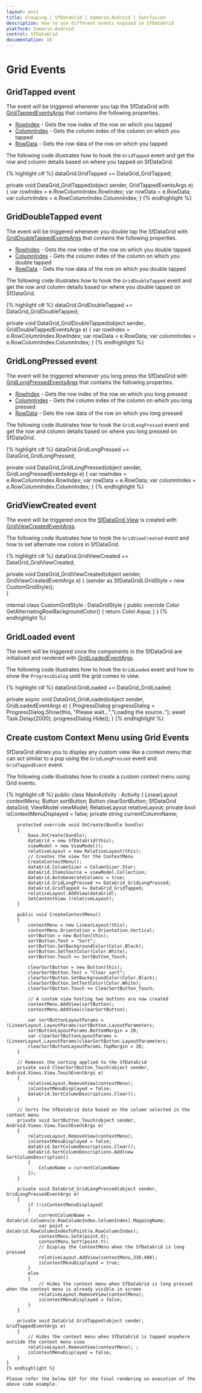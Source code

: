 ```yaml
---
layout: post
title: Grouping | SfDataGrid | Xamarin.Android | Syncfusion
description: How to use different events exposed in SfDataGrid
platform: Xamarin.Android
control: SfDataGrid
documentation: UG
---
```


# Grid Events

## GridTapped event

The event will be triggered whenever you tap the SfDataGrid with [GridTappedEventsArgs](https://help.syncfusion.com/cr/cref_files/xamarin-android/sfdatagrid/Syncfusion.SfDataGrid.Android~Syncfusion.SfDataGrid.GridTappedEventsArgs.html) that contains the following properties.

* [RowIndex](https://help.syncfusion.com/cr/cref_files/xamarin-android/sfdatagrid/Syncfusion.SfDataGrid.Android~Syncfusion.SfDataGrid.GridTappedEventsArgs~RowColumnIndex.html) - Gets the row index of the row on which you tapped
* [ColumnIndex](https://help.syncfusion.com/cr/cref_files/xamarin-android/sfdatagrid/Syncfusion.SfDataGrid.Android~Syncfusion.SfDataGrid.GridTappedEventsArgs~RowColumnIndex.html) - Gets the column index of the column on which you tapped
* [RowData](https://help.syncfusion.com/cr/cref_files/xamarin-android/sfdatagrid/Syncfusion.SfDataGrid.Android~Syncfusion.SfDataGrid.GridTappedEventsArgs~RowData.html) - Gets the row data of the row on which you tapped

The following code illustrates how to hook the `GridTapped` event and get the row and column details based on where you tapped on SfDataGrid.

{% highlight c# %}
dataGrid.GridTapped += DataGrid_GridTapped;

private void DataGrid_GridTapped(object sender, GridTappedEventsArgs e)
{
    var rowIndex = e.RowColumnIndex.RowIndex;
    var rowData = e.RowData;
    var columnIndex = e.RowColumnIndex.ColumnIndex;
}
{% endhighlight %}

## GridDoubleTapped event

The event will be triggered whenever you double tap the SfDataGrid with [GridDoubleTappedEventsArgs](https://help.syncfusion.com/cr/cref_files/xamarin-android/sfdatagrid/Syncfusion.SfDataGrid.Android~Syncfusion.SfDataGrid.GridDoubleTappedEventsArgs.html) that contains the following properties. 

* [RowIndex](https://help.syncfusion.com/cr/cref_files/xamarin-android/sfdatagrid/Syncfusion.SfDataGrid.Android~Syncfusion.SfDataGrid.GridDoubleTappedEventsArgs~RowColumnIndex.html) - Gets the row index of the row on which you double tapped
* [ColumnIndex](https://help.syncfusion.com/cr/cref_files/xamarin-android/sfdatagrid/Syncfusion.SfDataGrid.Android~Syncfusion.SfDataGrid.GridDoubleTappedEventsArgs~RowColumnIndex.html) - Gets the column index of the column on which you double tapped
* [RowData](https://help.syncfusion.com/cr/cref_files/xamarin-android/sfdatagrid/Syncfusion.SfDataGrid.Android~Syncfusion.SfDataGrid.GridDoubleTappedEventsArgs~RowData.html) - Gets the row data of the row on which you double tapped

The following code illustrates how to hook the `GridDoubleTapped` event and get the row and column details based on where you double tapped on SfDataGrid.

{% highlight c# %}
dataGrid.GridDoubleTapped += DataGrid_GridDoubleTapped;

private void DataGrid_GridDoubleTapped(object sender, GridDoubleTappedEventsArgs e)
{
    var rowIndex = e.RowColumnIndex.RowIndex;
    var rowData = e.RowData;
    var columnIndex = e.RowColumnIndex.ColumnIndex;
}
{% endhighlight %}

## GridLongPressed event

The event will be triggered whenever you long press the SfDataGrid with [GridLongPressedEventsArgs](https://help.syncfusion.com/cr/cref_files/xamarin-android/sfdatagrid/Syncfusion.SfDataGrid.Android~Syncfusion.SfDataGrid.GridLongPressedEventsArgs.html) that contains the following properties.

* [RowIndex](https://help.syncfusion.com/cr/cref_files/xamarin-android/sfdatagrid/Syncfusion.SfDataGrid.Android~Syncfusion.SfDataGrid.GridLongPressedEventsArgs~RowColumnIndex.html) - Gets the row index of the row on which you long pressed
* [ColumnIndex](https://help.syncfusion.com/cr/cref_files/xamarin-android/sfdatagrid/Syncfusion.SfDataGrid.Android~Syncfusion.SfDataGrid.GridLongPressedEventsArgs~RowColumnIndex.html) - Gets the column index of the column on which you long pressed
* [RowData](https://help.syncfusion.com/cr/cref_files/xamarin-android/sfdatagrid/Syncfusion.SfDataGrid.Android~Syncfusion.SfDataGrid.GridLongPressedEventsArgs~RowData.html) - Gets the row data of the row on which you long pressed

The following code illustrates how to hook the `GridLongPressed` event and get the row and column details based on where you long pressed on SfDataGrid. 

{% highlight c# %}
dataGrid.GridLongPressed += DataGrid_GridLongPressed;

private void DataGrid_GridLongPressed(object sender, GridLongPressedEventsArgs e)
{
    var rowIndex = e.RowColumnIndex.RowIndex;
    var rowData = e.RowData;
    var columnIndex = e.RowColumnIndex.ColumnIndex;
}
{% endhighlight %}

## GridViewCreated event

The event will be triggered once the [SfDataGrid.View](https://help.syncfusion.com/cr/cref_files/xamarin-android/sfdatagrid/Syncfusion.SfDataGrid.Android~Syncfusion.SfDataGrid.SfDataGrid~View.html) is created with [GridViewCreatedEventArgs](https://help.syncfusion.com/cr/cref_files/xamarin-android/sfdatagrid/Syncfusion.SfDataGrid.Android~Syncfusion.SfDataGrid.GridViewCreatedEventArgs.html).

The following code illustrates how to hook the `GridViewCreated` event and how to set alternate row colors in SfDataGrid.

{% highlight c# %}
dataGrid.GridViewCreated += DataGrid_GridViewCreated;

private void DataGrid_GridViewCreated(object sender, GridViewCreatedEventArgs e)
{
    (sender as SfDataGrid).GridStyle = new CustomGridStyle();    
}

internal class CustomGridStyle : DataGridStyle
{
    public override Color GetAlternatingRowBackgroundColor()
    {
        return Color.Aqua;
    }
}
{% endhighlight %}

## GridLoaded event

The event will be triggered once the components in the SfDataGrid are initialized and rendered with [GridLoadedEventArgs](https://help.syncfusion.com/cr/cref_files/xamarin-android/sfdatagrid/Syncfusion.SfDataGrid.Android~Syncfusion.SfDataGrid.GridLoadedEventArgs.html).

The following code illustrates how to hook the `GridLoaded` event and how to show the `ProgressDialog` until the grid comes to view.

{% highlight c# %}
dataGrid.GridLoaded += DataGrid_GridLoaded;

private async void DataGrid_GridLoaded(object sender, GridLoadedEventArgs e)
{
    ProgressDialog progressDialog = ProgressDialog.Show(this, "Please wait...","Loading the source..");
    await Task.Delay(2000);
    progressDialog.Hide();
}
{% endhighlight %}

## Create custom Context Menu using Grid Events

SfDataGrid allows you to display any custom view like a context menu that can act similar to a pop using the `GridLongPressed` event and `GridTappedEvent` event.

The following code illustrates how to create a custom context menu using Grid events.

{% highlight c# %}
 public class MainActivity : Activity
    {
        LinearLayout contextMenu;
        Button sortButton;
        Button clearSortButton;
        SfDataGrid dataGrid;
        ViewModel viewModel;
        RelativeLayout relativeLayout;
        private bool isContextMenuDisplayed = false;
        private string currentColumnName;
        
        protected override void OnCreate(Bundle bundle)
        {
            base.OnCreate(bundle);
            dataGrid = new SfDataGrid(this);
            viewModel = new ViewModel();
            relativeLayout = new RelativeLayout(this);
            // Creates the view for the ContextMenu
            CreateContextMenu();
            dataGrid.ColumnSizer = ColumnSizer.Star;
            dataGrid.ItemsSource = viewModel.Collection;
            dataGrid.AutoGenerateColumns = true;
            dataGrid.GridLongPressed += DataGrid_GridLongPressed;
            dataGrid.GridTapped += DataGrid_GridTapped;
            relativeLayout.AddView(dataGrid);               
            SetContentView (relativeLayout);
        }

        public void CreateContextMenu()
        {
            contextMenu = new LinearLayout(this);
            contextMenu.Orientation = Orientation.Vertical;
            sortButton = new Button(this);
            sortButton.Text = "Sort";
            sortButton.SetBackgroundColor(Color.Black);
            sortButton.SetTextColor(Color.White);
            sortButton.Touch += SortButton_Touch;

            clearSortButton = new Button(this);
            clearSortButton.Text = "Clear sort";
            clearSortButton.SetBackgroundColor(Color.Black);
            clearSortButton.SetTextColor(Color.White);
            clearSortButton.Touch += ClearSortButton_Touch;

            // A custom view hosting two buttons are now created
            contextMenu.AddView(sortButton);
            contextMenu.AddView(clearSortButton);

            var sortButtonLayoutParams = (LinearLayout.LayoutParams)sortButton.LayoutParameters;
            sortButtonLayoutParams.BottomMargin = 20;
            var clearSortButtonLayoutParams = (LinearLayout.LayoutParams)clearSortButton.LayoutParameters;
            clearSortButtonLayoutParams.TopMargin = 20;
        }

        // Removes the sorting applied to the SfDataGrid
        private void ClearSortButton_Touch(object sender, Android.Views.View.TouchEventArgs e)
        {
            relativeLayout.RemoveView(contextMenu);
            isContextMenuDisplayed = false;
            dataGrid.SortColumnDescriptions.Clear();
        }
        
        // Sorts the SfDataGrid data based on the column selected in the context menu
        private void SortButton_Touch(object sender, Android.Views.View.TouchEventArgs e)
        {
            relativeLayout.RemoveView(contextMenu);
            isContextMenuDisplayed = false;
            dataGrid.SortColumnDescriptions.Clear();
            dataGrid.SortColumnDescriptions.Add(new SortColumnDescription()
            {
                ColumnName = currentColumnName
            });
        }

        private void DataGrid_GridLongPressed(object sender, GridLongPressedEventArgs e)
        {
            if (!isContextMenuDisplayed)
            {
                currentColumnName = dataGrid.Columns[e.RowColumnIndex.ColumnIndex].MappingName;
                var point = dataGrid.RowColumnIndexToPoint(e.RowColumnIndex);
                contextMenu.SetX(point.X);
                contextMenu.SetY(point.Y);
                // Display the ContextMenu when the SfDataGrid is long pressed
                relativeLayout.AddView(contextMenu,330,400);
                isContextMenuDisplayed = true;
            }
            else
            {
                // Hides the context menu when SfDataGrid is long pressed when the context menu is already visible in screen
                relativeLayout.RemoveView(contextMenu);
                isContextMenuDisplayed = false;
            }
        }

        private void DataGrid_GridTapped(object sender, GridTappedEventArgs e)
        {
            // Hides the context menu when SfDataGrid is tapped anywhere outside the context menu view
            relativeLayout.RemoveView(contextMenu); ;
            isContextMenuDisplayed = false;
        }
    }
    {% endhighlight %}

    Please refer the below GIF for the final rendering on execution of the above code example.
